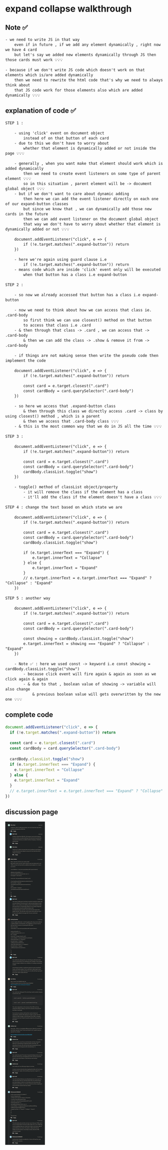 # expand collapse walkthrough 

## Note ✅ 

    - we need to write JS in that way 
        even if in future , if we add any element dynamically , right now we have 4 card 
        but let's say we added new elements dynamically through JS then those cards must work 💡💡💡

    - because if we don't write JS code which doesn't work on that elements which is/are added dynamically 
        then we need to rewrite the html code that's why we need to always think about 
        that JS code work for those elements also which are added dynamically 💡💡💡

## explanation of code ✅

    STEP 1 : 

        - using 'click' event on document object 
            instead of on that button of each card 
        - due to this we don't have to worry about 
            whether that element is dynamically added or not inside the page 💡💡💡

        - generally , when you want make that element should work which is added dynamically 
            then we need to create event listeners on some type of parent element 💡💡💡
            so in this situation , parent element will be -> document global object 💡💡💡 
        - but if we don't want to care about dynamic adding 
            then here we can add the event listener directly on each one of our expand-button classes
            but since we know that , we can dynamically add those new cards in the future 
            then we can add event listener on the document global object
            that way we don't have to worry about whether that element is dynamically added or not 💡💡💡 

        document.addEventListener("click", e => {
            if (!e.target.matches(".expand-button")) return
        })

        - here we're again using guard clause i.e
            if (!e.target.matches(".expand-button")) return
        - means code which are inside 'click' event only will be executed 
            when that button has a class i.e expand-button

    STEP 2 : 

        - so now we already accessed that button has a class i.e expand-button

        - now we need to think about how we can access that class ie. .card-body
            so first think we can use closest() method on that button 
            to access that class i.e .card
        - & then through that class -> .card , we can access that -> .card-body
            & then we can add the class -> .show & remove it from -> .card-body 

        - if things are not making sense then write the pseudo code then implement the code

        document.addEventListener("click", e => {
            if (!e.target.matches(".expand-button")) return

            const card = e.target.closest(".card")
            const cardBody = card.querySelector(".card-body")
        })

        - so here we access that .expand-button class  
            & then through this class we directly access .card -> class by using closest() method , which is a parent 
            & then we access that .card-body class 💡💡💡
        - & this is the most common way that we do in JS all the time 💡💡💡

    STEP 3 : 

        document.addEventListener("click", e => {
            if (!e.target.matches(".expand-button")) return

            const card = e.target.closest(".card")
            const cardBody = card.querySelector(".card-body")
            cardBody.classList.toggle("show")
        })

        - toggle() method of classList object/property
            - it will remove the class if the element has a class
            - it'll add the class if the element doesn't have a class 💡💡💡

    STEP 4 : change the text based on which state we are 

        document.addEventListener("click", e => {
            if (!e.target.matches(".expand-button")) return

            const card = e.target.closest(".card")
            const cardBody = card.querySelector(".card-body")
            cardBody.classList.toggle("show")

            if (e.target.innerText === "Expand") {
                e.target.innerText = "Collapse"
            } else {
                e.target.innerText = "Expand"
            }
            // e.target.innerText = e.target.innerText === "Expand" ? "Collapse" : "Expand"
        })

    STEP 5 : another way 

        document.addEventListener("click", e => {
            if (!e.target.matches(".expand-button")) return

            const card = e.target.closest(".card")
            const cardBody = card.querySelector(".card-body")

            const showing = cardBody.classList.toggle("show")
            e.target.innerText = showing === "Expand" ? "Collapse" : "Expand"
        })

        - Note ✅ : here we used const -> keyword i.e const showing = cardBody.classList.toggle("show")
            - because click event will fire again & again as soon as we click again & again
            - & due to that , boolean value of showing -> variable will also change 
                & previous boolean value will gets overwritten by the new one 💡💡💡

## complete code 

```js
document.addEventListener("click", e => {
  if (!e.target.matches(".expand-button")) return

  const card = e.target.closest(".card")
  const cardBody = card.querySelector(".card-body")

  cardBody.classList.toggle("show")
  if (e.target.innerText === "Expand") {
    e.target.innerText = "Collapse"
  } else {
    e.target.innerText = "Expand"
  }
  // e.target.innerText = e.target.innerText === "Expand" ? "Collapse" : "Expand"
})
```

## discussion page

!["expand collapse walkthrough"](../../all-chats-pics-of-lectures/1-beginner-JS-course-chats-pics/67-expand-collapse-walkthrough.png "expand collapse walkthrough")

